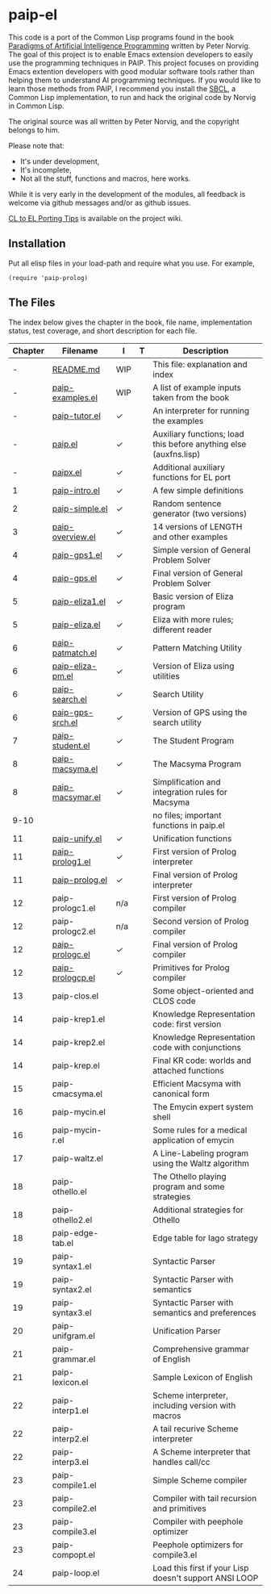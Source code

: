paip-el
=======

This code is a port of the Common Lisp programs found in the book [Paradigms of Artificial Intelligence Programming](http://norvig.com/paip.html) written by Peter Norvig. The goal of this project is to enable Emacs extension developers to easily use the programming techniques in PAIP. This project focuses on providing Emacs extention developers with good modular software tools rather than helping them to understand AI programming techniques. If you would like to learn those methods from PAIP, I recommend you install the [SBCL](http://www.sbcl.org/), a Common Lisp implementation, to run and hack the original code by Norvig in Common Lisp.

The original source was all written by Peter Norvig, and the copyright belongs to him.

Please note that:

- It's under development,
- It's incomplete,
- Not all the stuff, functions and macros, here works.

While it is very early in the development of the modules, all feedback is welcome via github messages and/or as github issues.

[CL to EL Porting Tips](https://github.com/yfuna/paip-el/wiki/CL-to-EL-Porting-Tips) is available on the project wiki.

Installation
------------

Put all elisp files in your load-path and require what you use. For example,


```
(require 'paip-prolog)
```

The Files
---------

The index below gives the chapter in the book, file name, implementation status, test coverage, and short description for each file.

| **Chapter** | **Filename**                                                                          | **I** | **T** | **Description**                                              |
|---------|-----------------------------------------------------------------------------------|-------|------|-------------------------------------------------------------------|
|       - | [README.md](https://github.com/yfuna/paip-el/blob/master/README.md)               | WIP   |      | This file: explanation and index                                  |
|       - | [paip-examples.el](https://github.com/yfuna/paip-el/blob/master/paip-examples.el) | WIP   |      | A list of example inputs taken from the book                      |
|       - | [paip-tutor.el](https://github.com/yfuna/paip-el/blob/master/paip-tutor.el)       | ✓  |      | An interpreter for running the examples                           |
|       - | [paip.el](https://github.com/yfuna/paip-el/blob/master/paip.el)                   | ✓  |      | Auxiliary functions; load this before anything else (auxfns.lisp) |
|       - | [paipx.el](https://github.com/yfuna/paip-el/blob/master/paipx.el)                 | ✓  |      | Additional auxiliary functions for EL port                        |
|       1 | [paip-intro.el](https://github.com/yfuna/paip-el/blob/master/paip-intro.el)       | ✓  |      | A few simple definitions                                          |
|       2 | [paip-simple.el](https://github.com/yfuna/paip-el/blob/master/paip-simple.el)     | ✓  |      | Random sentence generator (two versions)                          |
|       3 | [paip-overview.el](https://github.com/yfuna/paip-el/blob/master/paip-overview.el) | ✓  |      | 14 versions of LENGTH and other examples                          |
|       4 | [paip-gps1.el](https://github.com/yfuna/paip-el/blob/master/paip-gps1.el)         | ✓  |      | Simple version of General Problem Solver                          |
|       4 | [paip-gps.el](https://github.com/yfuna/paip-el/blob/master/paip-gps.el)           | ✓  |      | Final version of General Problem Solver                           |
|       5 | [paip-eliza1.el](https://github.com/yfuna/paip-el/blob/master/paip-eliza1.el)     | ✓  |      | Basic version of Eliza program                                    |
|       5 | [paip-eliza.el](https://github.com/yfuna/paip-el/blob/master/paip-eliza.el)       | ✓  |      | Eliza with more rules; different reader                           |
|       6 | [paip-patmatch.el](https://github.com/yfuna/paip-el/blob/master/paip-patmatch.el) | ✓  |      | Pattern Matching Utility                                          |
|       6 | [paip-eliza-pm.el](https://github.com/yfuna/paip-el/blob/master/paip-eliza-pm.el) | ✓  |      | Version of Eliza using utilities                                  |
|       6 | [paip-search.el](https://github.com/yfuna/paip-el/blob/master/paip-search.el)     | ✓  |      | Search Utility                                                    |
|       6 | [paip-gps-srch.el](https://github.com/yfuna/paip-el/blob/master/paip-srch.el)     | ✓  |      | Version of GPS using the search utility                           |
|       7 | [paip-student.el](https://github.com/yfuna/paip-el/blob/master/paip-student.el)   | ✓  |      | The Student Program                                               |
|       8 | [paip-macsyma.el](https://github.com/yfuna/paip-el/blob/master/paip-macsyma.el)   | ✓  |      | The Macsyma Program                                               |
|       8 | [paip-macsymar.el](https://github.com/yfuna/paip-el/blob/master/paip-macsymar.el) | ✓  |      | Simplification and integration rules for Macsyma                  |
|    9-10 |                                                                                   |       |      | no files; important functions in paip.el                        |
|      11 | [paip-unify.el](https://github.com/yfuna/paip-el/blob/master/paip-unify.el)       | ✓  |      | Unification functions                                             |
|      11 | [paip-prolog1.el](https://github.com/yfuna/paip-el/blob/master/paip-prolog1.el)   | ✓  |      | First version of Prolog interpreter                               |
|      11 | [paip-prolog.el](https://github.com/yfuna/paip-el/blob/master/paip-prolog.el)     | ✓  |      | Final version of Prolog interpreter                               |
|      12 | paip-prologc1.el                                                                  | n/a |      | First version of Prolog compiler                                  |
|      12 | paip-prologc2.el                                                                  | n/a |      | Second version of Prolog compiler                                 |
|      12 | [paip-prologc.el](https://github.com/yfuna/paip-el/blob/master/paip-prologc.el)   | ✓  |      | Final version of Prolog compiler                                  |
|      12 | [paip-prologcp.el](https://github.com/yfuna/paip-el/blob/master/paip-prologcp.el) | ✓  |      | Primitives for Prolog compiler                                    |
|      13 | paip-clos.el                                                                      |       |      | Some object-oriented and CLOS code                                |
|      14 | paip-krep1.el                                                                     |       |      | Knowledge Representation code: first version                      |
|      14 | paip-krep2.el                                                                     |       |      | Knowledge Representation code with conjunctions                   |
|      14 | paip-krep.el                                                                      |       |      | Final KR code: worlds and attached functions                      |
|      15 | paip-cmacsyma.el                                                                  |       |      | Efficient Macsyma with canonical form                             |
|      16 | paip-mycin.el                                                                     |       |      | The Emycin expert system shell                                    |
|      16 | paip-mycin-r.el                                                                   |       |      | Some rules for a medical application of emycin                    |
|      17 | paip-waltz.el                                                                     |       |      | A Line-Labeling program using the Waltz algorithm                 |
|      18 | paip-othello.el                                                                   |       |      | The Othello playing program and some strategies                   |
|      18 | paip-othello2.el                                                                  |       |      | Additional strategies for Othello                                 |
|      18 | paip-edge-tab.el                                                                  |       |      | Edge table for Iago strategy                                      |
|      19 | paip-syntax1.el                                                                   |       |      | Syntactic Parser                                                  |
|      19 | paip-syntax2.el                                                                   |       |      | Syntactic Parser with semantics                                   |
|      19 | paip-syntax3.el                                                                   |       |      | Syntactic Parser with semantics and preferences                   |
|      20 | paip-unifgram.el                                                                  |       |      | Unification Parser                                                |
|      21 | paip-grammar.el                                                                   |       |      | Comprehensive grammar of English                                  |
|      21 | paip-lexicon.el                                                                   |       |      | Sample Lexicon of English                                         |
|      22 | paip-interp1.el                                                                   |       |      | Scheme interpreter, including version with macros                 |
|      22 | paip-interp2.el                                                                   |       |      | A tail recurive Scheme interpreter                                |
|      22 | paip-interp3.el                                                                   |       |      | A Scheme interpreter that handles call/cc                         |
|      23 | paip-compile1.el                                                                  |       |      | Simple Scheme compiler                                            |
|      23 | paip-compile2.el                                                                  |       |      | Compiler with tail recursion and primitives                       |
|      23 | paip-compile3.el                                                                  |       |      | Compiler with peephole optimizer                                  |
|      23 | paip-compopt.el                                                                   |       |      | Peephole optimizers for compile3.el                               |
|      24 | paip-loop.el                                                                      |       |      | Load this first if your Lisp doesn't support ANSI LOOP            |



